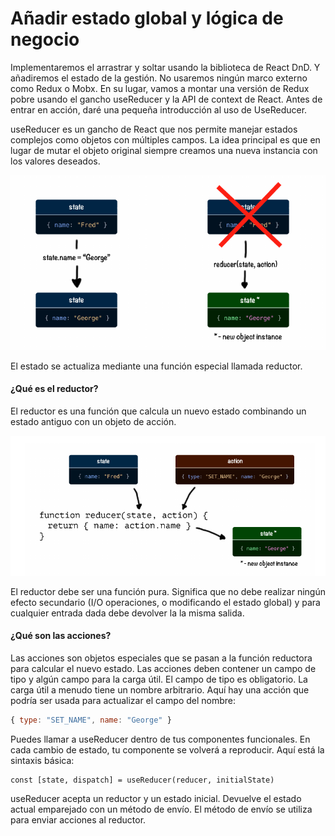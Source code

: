 # Añadir estado global y lógica de negocio

Implementaremos el arrastrar y soltar usando la biblioteca de React DnD. Y añadiremos el estado de la gestión. No usaremos ningún marco externo como Redux o Mobx. En su lugar, vamos a montar una versión de Redux pobre usando el gancho useReducer y la API de  context de React. Antes de entrar en acción, daré una pequeña introducción al uso de UseReducer.

useReducer es un gancho de React que nos permite manejar estados complejos como objetos con múltiples campos. La idea principal es que en lugar de mutar el objeto original siempre creamos una nueva instancia con los valores deseados.

![](../../.gitbook/assets/image.png)

El estado se actualiza mediante una función especial llamada reductor. 

#### ¿Qué es el reductor?

 El reductor es una función que calcula un nuevo estado combinando un estado antiguo con un objeto de acción.

![](../../.gitbook/assets/image%20%281%29.png)



El reductor debe ser una función pura. Significa que no debe realizar ningún efecto secundario \(I/O operaciones, o modificando el estado global\) y para cualquier entrada dada debe devolver la la misma salida. 

#### ¿Qué son las acciones?

 Las acciones son objetos especiales que se pasan a la función reductora para calcular el nuevo estado. Las acciones deben contener un campo de tipo y algún campo para la carga útil. El campo de tipo es obligatorio. La carga útil a menudo tiene un nombre arbitrario. Aquí hay una acción que podría ser usada para actualizar el campo del nombre:

```javascript
{ type: "SET_NAME", name: "George" }
```

Puedes llamar a useReducer dentro de tus componentes funcionales. En cada cambio de estado, tu componente se volverá a reproducir. Aquí está la sintaxis básica:

```text
const [state, dispatch] = useReducer(reducer, initialState)
```

useReducer acepta un reductor y un estado inicial. Devuelve el estado actual emparejado con un método de envío. El método de envío se utiliza para enviar acciones al reductor.

